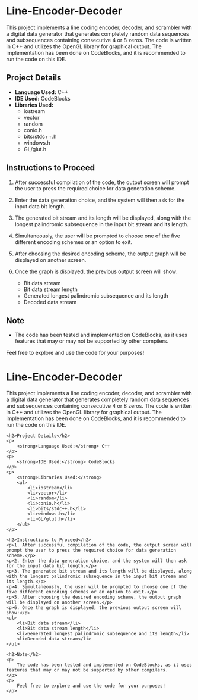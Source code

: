 # Line-Encoder-Decoder

This project implements a line coding encoder, decoder, and scrambler with a digital data generator that generates completely random data sequences and subsequences containing consecutive 4 or 8 zeros. The code is written in C++ and utilizes the OpenGL library for graphical output. The implementation has been done on CodeBlocks, and it is recommended to run the code on this IDE.

## Project Details

- **Language Used:** C++
- **IDE Used:** CodeBlocks
- **Libraries Used:**
  - iostream
  - vector
  - random
  - conio.h
  - bits/stdc++.h
  - windows.h
  - GL/glut.h

## Instructions to Proceed

1. After successful compilation of the code, the output screen will prompt the user to press the required choice for data generation scheme.

2. Enter the data generation choice, and the system will then ask for the input data bit length.

3. The generated bit stream and its length will be displayed, along with the longest palindromic subsequence in the input bit stream and its length.

4. Simultaneously, the user will be prompted to choose one of the five different encoding schemes or an option to exit.

5. After choosing the desired encoding scheme, the output graph will be displayed on another screen.

6. Once the graph is displayed, the previous output screen will show:
   - Bit data stream
   - Bit data stream length
   - Generated longest palindromic subsequence and its length
   - Decoded data stream

## Note

- The code has been tested and implemented on CodeBlocks, as it uses features that may or may not be supported by other compilers.

Feel free to explore and use the code for your purposes!


<!DOCTYPE html>
<html lang="en">
<head>
    <meta charset="UTF-8">
    <meta name="viewport" content="width=device-width, initial-scale=1.0">
    <title>Line-Encoder-Decoder</title>
</head>
<body>
    <h1>Line-Encoder-Decoder</h1>
    <p>
        This project implements a line coding encoder, decoder, and scrambler with a digital data generator that generates completely random data sequences and subsequences containing consecutive 4 or 8 zeros. The code is written in C++ and utilizes the OpenGL library for graphical output. The implementation has been done on CodeBlocks, and it is recommended to run the code on this IDE.
    </p>

    <h2>Project Details</h2>
    <p>
        <strong>Language Used:</strong> C++
    </p>
    <p>
        <strong>IDE Used:</strong> CodeBlocks
    </p>
    <p>
        <strong>Libraries Used:</strong>
        <ul>
            <li>iostream</li>
            <li>vector</li>
            <li>random</li>
            <li>conio.h</li>
            <li>bits/stdc++.h</li>
            <li>windows.h</li>
            <li>GL/glut.h</li>
        </ul>
    </p>

    <h2>Instructions to Proceed</h2>
    <p>1. After successful compilation of the code, the output screen will prompt the user to press the required choice for data generation scheme.</p>
    <p>2. Enter the data generation choice, and the system will then ask for the input data bit length.</p>
    <p>3. The generated bit stream and its length will be displayed, along with the longest palindromic subsequence in the input bit stream and its length.</p>
    <p>4. Simultaneously, the user will be prompted to choose one of the five different encoding schemes or an option to exit.</p>
    <p>5. After choosing the desired encoding scheme, the output graph will be displayed on another screen.</p>
    <p>6. Once the graph is displayed, the previous output screen will show:</p>
    <ul>
        <li>Bit data stream</li>
        <li>Bit data stream length</li>
        <li>Generated longest palindromic subsequence and its length</li>
        <li>Decoded data stream</li>
    </ul>

    <h2>Note</h2>
    <p>
        The code has been tested and implemented on CodeBlocks, as it uses features that may or may not be supported by other compilers.
    </p>
    <p>
        Feel free to explore and use the code for your purposes!
    </p>
</body>
</html>

